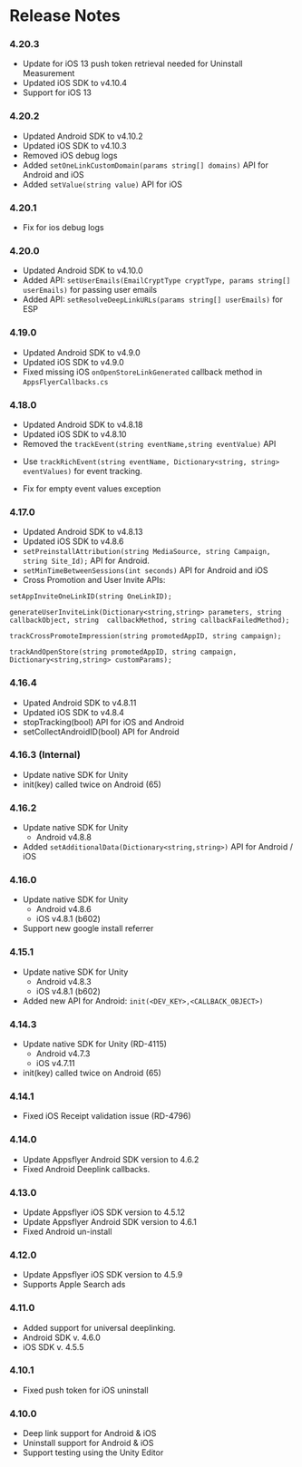 # Release Notes

### 4.20.3
* Update for iOS 13 push token retrieval needed for Uninstall Measurement
* Updated iOS SDK to v4.10.4
* Support for iOS 13

### 4.20.2
* Updated Android SDK to v4.10.2
* Updated iOS SDK to v4.10.3
* Removed iOS debug logs 
* Added `setOneLinkCustomDomain(params string[] domains)` API for Android and iOS
* Added `setValue(string value)` API for iOS

### 4.20.1
* Fix for ios debug logs

### 4.20.0
* Updated Android SDK to v4.10.0
* Added API: `setUserEmails(EmailCryptType cryptType, params string[] userEmails)` for passing user emails
* Added API: `setResolveDeepLinkURLs(params string[] userEmails)` for ESP

### 4.19.0
* Updated Android SDK to v4.9.0
* Updated iOS SDK to v4.9.0
* Fixed missing iOS `onOpenStoreLinkGenerated` callback method in `AppsFlyerCallbacks.cs`

### 4.18.0
* Updated Android SDK to v4.8.18
* Updated iOS SDK to v4.8.10
* Removed the `trackEvent(string eventName,string eventValue)` API 
- Use `trackRichEvent(string eventName, Dictionary<string, string> eventValues)` for event tracking.
* Fix for empty event values exception 

### 4.17.0
* Updated Android SDK to v4.8.13
* Updated iOS SDK to v4.8.6
* `setPreinstallAttribution(string MediaSource, string Campaign, string Site_Id);` API for Android.
* `setMinTimeBetweenSessions(int seconds)` API for Android and iOS
* Cross Promotion and User Invite APIs:

 `setAppInviteOneLinkID(string OneLinkID);`

 `generateUserInviteLink(Dictionary<string,string> parameters, string callbackObject, string 
callbackMethod, string callbackFailedMethod);`

 `trackCrossPromoteImpression(string promotedAppID, string campaign);`

 `trackAndOpenStore(string promotedAppID, string campaign, Dictionary<string,string> customParams);`

### 4.16.4
* Upated Android SDK to v4.8.11 
* Updated iOS SDK to v4.8.4
* stopTracking(bool) API for iOS and Android
* setCollectAndroidID(bool) API for Android

### 4.16.3 (Internal)
* Update native SDK for Unity
* init(key) called twice on Android (65)

### 4.16.2
* Update native SDK for Unity
    * Android v4.8.8
* Added `setAdditionalData(Dictionary<string,string>)` API for Android / iOS

### 4.16.0
* Update native SDK for Unity
    * Android v4.8.6
	* iOS v4.8.1 (b602)
* Support new google install referrer   

### 4.15.1
* Update native SDK for Unity
    * Android v4.8.3
	* iOS v4.8.1 (b602)
* Added new API for Android: `init(<DEV_KEY>,<CALLBACK_OBJECT>)`   

### 4.14.3
* Update native SDK for Unity (RD-4115)   
	* Android v4.7.3
	* iOS v4.7.11
* init(key) called twice on Android (65)

### 4.14.1
* Fixed iOS Receipt validation issue (RD-4796)



### 4.14.0
* Update Appsflyer Android SDK version to 4.6.2
* Fixed Android Deeplink callbacks.



### 4.13.0
* Update Appsflyer iOS SDK version to 4.5.12
* Update Appsflyer Android SDK version to 4.6.1
* Fixed Android un-install



### 4.12.0
* Update Appsflyer iOS SDK version to 4.5.9
* Supports Apple Search ads



### 4.11.0
* Added support for universal deeplinking.
* Android SDK v. 4.6.0
* iOS SDK v. 4.5.5

### 4.10.1
* Fixed push token for iOS uninstall


### 4.10.0
* Deep link support for Android & iOS
* Uninstall support for Android & iOS
* Support testing using the Unity Editor
